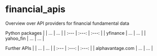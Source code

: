 # financial_apis
Overview over API providers for financial fundamental data

Python packages
|              | ... | ... |
| :---         |     :---:      |     :---:     |
| yfinance     | ...     | ...      |
| yahoo_fin     | ...       |   ...     |



Further APIs
|              | ... | ... |
| :---         |     :---:      |     :---:     |
| alphavantage.com     | ...     | ...      |
